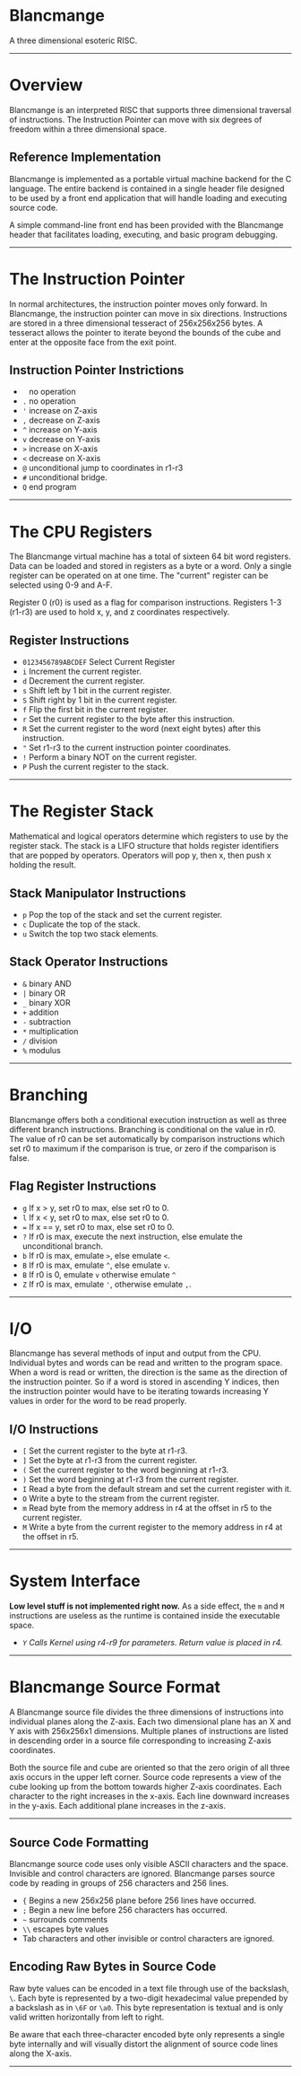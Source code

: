 Blancmange
===

A three dimensional esoteric RISC.

---

# Overview

Blancmange is an interpreted RISC that supports three dimensional traversal of instructions.
The Instruction Pointer can move with six degrees of freedom within a three dimensional space.

## Reference Implementation

Blancmange is implemented as a portable virtual machine backend for the C language.
The entire backend is contained in a single header file designed to be used by a front end application that will handle loading and executing source code.

A simple command-line front end has been provided with the Blancmange header that facilitates loading, executing, and basic program debugging.

---

# The Instruction Pointer

In normal architectures, the instruction pointer moves only forward.
In Blancmange, the instruction pointer can move in six directions.
Instructions are stored in a three dimensional tesseract of 256x256x256 bytes.
A tesseract allows the pointer to iterate beyond the bounds of the cube and enter at the opposite face from the exit point.

## Instruction Pointer Instrictions

* ` `	no operation
* `.`	no operation
* `'`	increase on Z-axis
* `,`	decrease on Z-axis
* `^`	increase on Y-axis
* `v`	decrease on Y-axis
* `>`	increase on X-axis
* `<`	decrease on X-axis
* `@`	unconditional jump to coordinates in r1-r3
* `#`	unconditional bridge.
* `Q`	end program

---

# The CPU Registers

The Blancmange virtual machine has a total of sixteen 64 bit word registers.
Data can be loaded and stored in registers as a byte or a word.
Only a single register can be operated on at one time.
The "current" register can be selected using 0-9 and A-F.

Register 0 (r0) is used as a flag for comparison instructions.
Registers 1-3 (r1-r3) are used to hold x, y, and z coordinates respectively.

## Register Instructions

* `0123456789ABCDEF` Select Current Register
* `i`	Increment the current register.
* `d`	Decrement the current register.
* `s`	Shift left by 1 bit in the current register.
* `S`	Shift right by 1 bit in the current register.
* `f`	Flip the first bit in the current register.
* `r`	Set the current register to the byte after this instruction.
* `R`	Set the current register to the word (next eight bytes) after this instruction.
* `"`	Set r1-r3 to the current instruction pointer coordinates.
* `!`	Perform a binary NOT on the current register.
* `P`	Push the current register to the stack.

---

# The Register Stack

Mathematical and logical operators determine which registers to use by the register stack.
The stack is a LIFO structure that holds register identifiers that are popped by operators.
Operators will pop y, then x, then push x holding the result.

## Stack Manipulator Instructions

* `p`	Pop the top of the stack and set the current register.
* `c`	Duplicate the top of the stack.
* `u`	Switch the top two stack elements.

## Stack Operator Instructions

* `&`	binary AND
* `|`	binary OR
* `_`	binary XOR
* `+`	addition
* `-`	subtraction
* `*`	multiplication
* `/`	division
* `%`	modulus

---

# Branching

Blancmange offers both a conditional execution instruction as well as three different branch instructions.
Branching is conditional on the value in r0.
The value of r0 can be set automatically by comparison instructions which set r0 to maximum if the comparison is true, or zero if the comparison is false.

## Flag Register Instructions

* `g`	If x > y, set r0 to max, else set r0 to 0.
* `l`	If x < y, set r0 to max, else set r0 to 0.
* `=`	If x == y, set r0 to max, else set r0 to 0.
* `?`	If r0 is max, execute the next instruction, else emulate the unconditional branch.
* `b`	If r0 is max, emulate `>`, else emulate `<`.
* `B`	If r0 is max, emulate `^`, else emulate `v`.
* `B`	If r0 is 0, emulate `v` otherwise emulate `^`
* `Z`	If r0 is max, emulate `'`, otherwise emulate `,`.

---

# I/O

Blancmange has several methods of input and output from the CPU.
Individual bytes and words can be read and written to the program space.
When a word is read or written, the direction is the same as the direction of the instruction pointer. So if a word is stored in ascending Y indices, then the instruction pointer would have to be iterating towards increasing Y values in order for the word to be read properly.

## I/O Instructions

* `[`	Set the current register to the byte at r1-r3.
* `]`	Set the byte at r1-r3 from the current register.
* `(`	Set the current register to the word beginning at r1-r3.
* `)`	Set the word beginning at r1-r3 from the current register.
* `I`	Read a byte from the default stream and set the current register with it.
* `O`	Write a byte to the stream from the current register.
* `m`	Read byte from the memory address in r4 at the offset in r5 to the current register.
* `M`	Write a byte from the current register to the memory address in r4 at the offset in r5.

---

# System Interface

**Low level stuff is not implemented right now.**
As a side effect, the `m` and `M` instructions are useless as the runtime is contained inside the executable space.

* *`Y`	Calls Kernel using r4-r9 for parameters. Return value is placed in r4.*

---

# Blancmange Source Format

A Blancmange source file divides the three dimensions of instructions into individual planes along the Z-axis.
Each two dimensional plane has an X and Y axis with 256x256x1 dimensions.
Multiple planes of instructions are listed in descending order in a source file corresponding to increasing Z-axis coordinates.

Both the source file and cube are oriented so that the zero origin of all three axis occurs in the upper left corner.
Source code represents a view of the cube looking up from the bottom towards higher Z-axis coordinates.
Each character to the right increases in the x-axis.
Each line downward increases in the y-axis.
Each additional plane increases in the z-axis.

---

## Source Code Formatting

Blancmange source code uses only visible ASCII characters and the space.
Invisible and control characters are ignored.
Blancmange parses source code by reading in groups of 256 characters and 256 lines.

* `{`	Begins a new 256x256 plane before 256 lines have occurred.
* `;`	Begin a new line before 256 characters has occurred.
* `~`	surrounds comments
* `\\`	escapes byte values
* Tab characters and other invisible or control characters are ignored.

## Encoding Raw Bytes in Source Code

Raw byte values can be encoded in a text file through use of the backslash, `\`.
Each byte is represented by a two-digit hexadecimal value prepended by a backslash as in `\6F` or `\a0`. This byte representation is textual and is only valid written horizontally from left to right.

Be aware that each three-character encoded byte only represents a single byte internally and will visually distort the alignment of source code lines along the X-axis.

---
